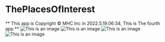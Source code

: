 # ThePlacesOfInterest
 **
 This app is Copyright © MHC Inc in 2022.5.19.06:34, This is The fourth app
 **
![This is an image](https://www.z4a.net/images/2022/09/17/Simulator-Screen-Shot---iPhone-14-Pro---2022-09-17-at-13.25.20.png)
![This is an image](https://www.z4a.net/images/2022/09/17/Simulator-Screen-Shot---iPhone-14-Pro---2022-09-17-at-13.25.23.png)
![This is an image](https://www.z4a.net/images/2022/09/17/Simulator-Screen-Shot---iPhone-14-Pro---2022-09-17-at-13.25.27.png)
![This is an image](https://www.z4a.net/images/2022/09/17/Simulator-Screen-Shot---iPhone-14-Pro---2022-09-17-at-13.25.30.png)
